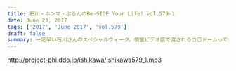 ```yaml
---
title: 石川・ホンマ・ぶるんのBe-SIDE Your Life! vol.579-1
date: June 23, 2017
tags: ['2017', 'June 2017', 'vol.579']
draft: false
summary: 一足早い石川さんのスペシャルウィーク。個室ビデオ店で渡されるコ〇ドームって何に使うの？地方に住んでいたら、違う人生があったのかな？SAITO
---
```


http://project-phi.ddo.jp/ishikawa/ishikawa579_1.mp3
